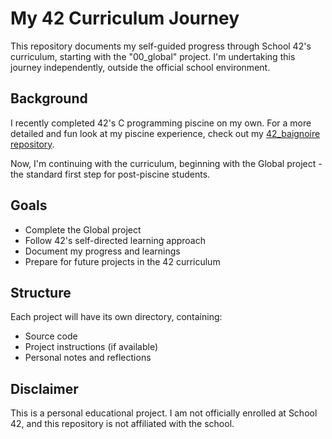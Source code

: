 # My 42 Curriculum Journey

This repository documents my self-guided progress through School 42's curriculum, starting with the "00_global" project. I'm undertaking this journey independently, outside the official school environment.

## Background

I recently completed 42's C programming piscine on my own. For a more detailed and fun look at my piscine experience, check out my [42_baignoire repository](https://github.com/joaok-dev/42_baignoire).

Now, I'm continuing with the curriculum, beginning with the Global project - the standard first step for post-piscine students.

## Goals

- Complete the Global project
- Follow 42's self-directed learning approach
- Document my progress and learnings
- Prepare for future projects in the 42 curriculum

## Structure

Each project will have its own directory, containing:
- Source code
- Project instructions (if available)
- Personal notes and reflections

## Disclaimer

This is a personal educational project. I am not officially enrolled at School 42, and this repository is not affiliated with the school.
